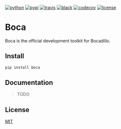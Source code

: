 [![python](https://img.shields.io/pypi/pyversions/boca.svg?logo=python&logoColor=fed749&colorB=3770a0&label=)](https://www.python.org)
[![pypi](https://img.shields.io/pypi/v/boca.svg)][pypi]
[![travis](https://img.shields.io/travis/bocadilloproject/boca.svg)](https://travis-ci.org/bocadilloproject/boca)
[![black](https://img.shields.io/badge/code_style-black-000000.svg)](https://github.com/ambv/black)
[![codecov](https://codecov.io/gh/bocadilloproject/boca/branch/master/graph/badge.svg)](https://codecov.io/gh/bocadilloproject/boca)
[![license](https://img.shields.io/pypi/l/boca.svg)][pypi]

[pypi]: https://pypi.org/project/boca

# Boca

Boca is the official development toolkit for Bocadillo.

## Install

```bash
pip install boca
```

## Documentation

> TODO

## License

[MIT][license]

[license]: https://github.com/bocadilloproject/boca/blob/master/LICENSE
